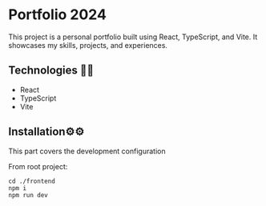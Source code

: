# Portfolio 2024

This project is a personal portfolio built using React, TypeScript, and Vite. It showcases my skills, projects, and experiences.

## Technologies 🤖🤖

- React
- TypeScript
- Vite

## Installation⚙️⚙️

This part covers the development configuration

From root project:

```
cd ./frontend
npm i
npm run dev
```


